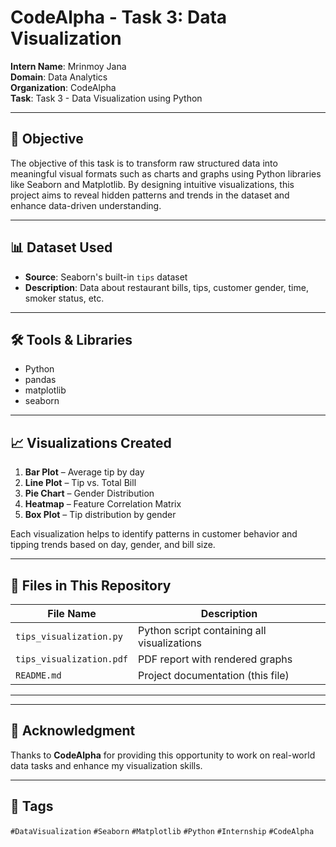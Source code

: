 # CodeAlpha - Task 3: Data Visualization

**Intern Name**: Mrinmoy Jana  
**Domain**: Data Analytics  
**Organization**: CodeAlpha  
**Task**: Task 3 - Data Visualization using Python

---

## 🎯 Objective

The objective of this task is to transform raw structured data into meaningful visual formats such as charts and graphs using Python libraries like Seaborn and Matplotlib. By designing intuitive visualizations, this project aims to reveal hidden patterns and trends in the dataset and enhance data-driven understanding.


---

## 📊 Dataset Used

- **Source**: Seaborn's built-in `tips` dataset
- **Description**: Data about restaurant bills, tips, customer gender, time, smoker status, etc.

---

## 🛠️ Tools & Libraries

- Python
- pandas
- matplotlib
- seaborn

---

## 📈 Visualizations Created

1. **Bar Plot** – Average tip by day  
2. **Line Plot** – Tip vs. Total Bill  
3. **Pie Chart** – Gender Distribution  
4. **Heatmap** – Feature Correlation Matrix  
5. **Box Plot** – Tip distribution by gender  

Each visualization helps to identify patterns in customer behavior and tipping trends based on day, gender, and bill size.

---

## 📂 Files in This Repository

| File Name               | Description                              |
|-------------------------|------------------------------------------|
| `tips_visualization.py` | Python script containing all visualizations |
| `tips_visualization.pdf`| PDF report with rendered graphs            |
| `README.md`             | Project documentation (this file)          |

---




---

## 🏁 Acknowledgment

Thanks to **CodeAlpha** for providing this opportunity to work on real-world data tasks and enhance my visualization skills.

---

## 🔖 Tags

`#DataVisualization` `#Seaborn` `#Matplotlib` `#Python` `#Internship` `#CodeAlpha`

